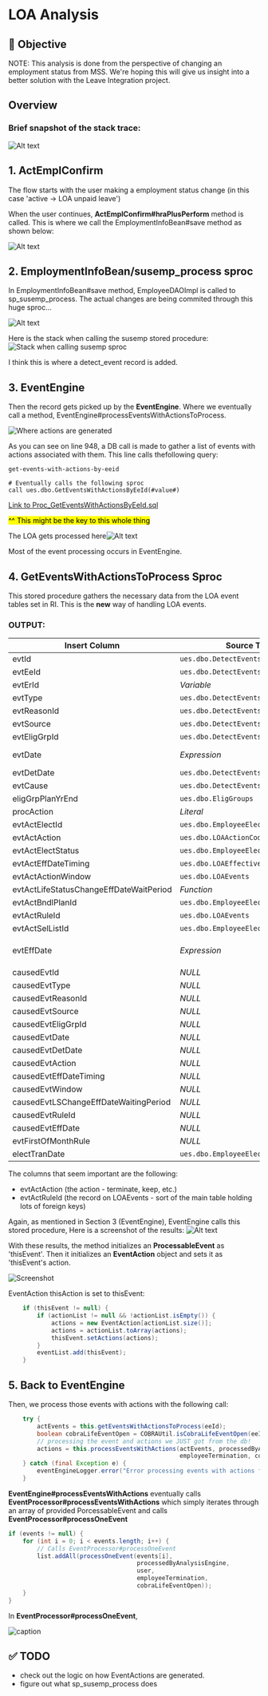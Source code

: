 # LOA Analysis

## 📌 Objective

NOTE: This analysis is done from the perspective of changing an employment status from MSS. We're hoping this will give us insight into a better solution with the Leave Integration project.

## Overview 
### Brief snapshot of the stack trace:

![Alt text](../images/LOA_analysis_debug_stack_trace.png "Stack Trace")

## 1. ActEmplConfirm

The flow starts with the user making a employment status change (in this case 'active -> LOA unpaid leave')

When the user continues,  **ActEmplConfirm#hraPlusPerform** method is called. This is where we call the EmploymentInfoBean#save method as shown below:

![Alt text](../images/ActEmplConfirm_save.png "ActEmplConfirm")

## 2. EmploymentInfoBean/susemp_process sproc

In EmploymentInfoBean#save method, EmployeeDAOImpl is called to sp_susemp_process.
The actual changes are being commited through this huge sproc... 

![Alt text](../images/Screenshot%202025-06-05%20171815.png?raw=true "Title")

Here is the stack when calling the susemp stored procedure:
![Stack when calling susemp sproc](../images/Screenshot%202025-06-06%20113336.png "")

I think this is where a detect_event record is added.

## 3. EventEngine
Then the record gets picked up by the **EventEngine**. Where we eventually call a method, EventEngine#processEventsWithActionsToProcess. 

![Where actions are generated](../images/getEventsWithActionsToProcess.png "")

As you can see on line 948, a DB call is made to gather a list of events with actions associated with them. This line calls thefollowing query:

```
get-events-with-actions-by-eeid

# Eventually calls the following sproc
call ues.dbo.GetEventsWithActionsByEeId(#value#)
```
[Link to Proc_GetEventsWithActionsByEeId.sql](https://github.com/AlightEngineering/CBA_cba-db-sources/blob/530de2c2a98b5e111cd52cd6aaf1a6a156494c5f/ues/Proc_GetEventsWithActionsByEeId.sql#L9)

<mark>^^ This might be the key to this whole thing</mark>

The LOA gets processed here![Alt text](../images/LOA_processing_method.png?raw=true "Title")

Most of the event processing occurs in EventEngine. 

## 4. GetEventsWithActionsToProcess Sproc
This stored procedure gathers the necessary data from the LOA event tables set in RI. This is the **new** way of handling LOA events.

### OUTPUT:


| Insert Column                             | Source Table                          | Source Column / Expression                                                                 |
|------------------------------------------|----------------------------------------|---------------------------------------------------------------------------------------------|
| evtId                                    | `ues.dbo.DetectEvents`                | `detevt_id`                                                                                 |
| evtEeId                                  | `ues.dbo.DetectEvents`                | `detevt_eeid`                                                                               |
| evtErId                                  | *Variable*                             | `@ee_erid`                                                                                  |
| evtType                                  | `ues.dbo.DetectEvents`                | `detevt_type`                                                                               |
| evtReasonId                              | `ues.dbo.DetectEvents`                | `detevt_reasonid`                                                                           |
| evtSource                                | `ues.dbo.DetectEvents`                | `detevt_source`                                                                             |
| evtEligGrpId                             | `ues.dbo.DetectEvents`                | `detevt_eliggrpid`                                                                          |
| evtDate                                  | *Expression*                           | `CASE` using `detevt_type`, `loalds_id`, `loaold_original_leave_date`, etc.                |
| evtDetDate                               | `ues.dbo.DetectEvents`                | `detevt_detdate`                                                                            |
| evtCause                                 | `ues.dbo.DetectEvents`                | `detevt_causeEvtId`                                                                         |
| eligGrpPlanYrEnd                         | `ues.dbo.EligGroups`                  | `eliggrp_planyr_end`                                                                        |
| procAction                               | *Literal*                              | `4`                                                                                         |
| evtActElectId                            | `ues.dbo.EmployeeElections`           | `elect_id`                                                                                  |
| evtActAction                             | `ues.dbo.LOAActionCodes`              | `loaac_constants_id`                                                                        |
| evtActElectStatus                        | `ues.dbo.EmployeeElections`           | `elect_status`                                                                              |
| evtActEffDateTiming                      | `ues.dbo.LOAEffectiveDateTimingCodes` | `loaedtc_constants_id`                                                                      |
| evtActActionWindow                       | `ues.dbo.LOAEvents`                   | `loae_process_window`                                                                       |
| evtActLifeStatusChangeEffDateWaitPeriod  | *Function*                             | `dbo.udf_GetLOAWaitingPeriodValue(...)`                                                     |
| evtActBndlPlanId                         | `ues.dbo.EmployeeElections`           | `elect_bndlplanid`                                                                          |
| evtActRuleId                             | `ues.dbo.LOAEvents`                   | `loae_id`                                                                                   |
| evtActSelListId                          | `ues.dbo.EmployeeElections`           | `elect_sellistid`                                                                           |
| evtEffDate                               | *Expression*                           | `CASE` using `ues.dbo.GetTermEffectiveDatePayroll(...)` or `ues.dbo.GetEventEffectiveDate(...)` |
| causedEvtId                              | *NULL*                                 | `NULL`                                                                                      |
| causedEvtType                            | *NULL*                                 | `NULL`                                                                                      |
| causedEvtReasonId                        | *NULL*                                 | `NULL`                                                                                      |
| causedEvtSource                          | *NULL*                                 | `NULL`                                                                                      |
| causedEvtEligGrpId                       | *NULL*                                 | `NULL`                                                                                      |
| causedEvtDate                            | *NULL*                                 | `NULL`                                                                                      |
| causedEvtDetDate                         | *NULL*                                 | `NULL`                                                                                      |
| causedEvtAction                          | *NULL*                                 | `NULL`                                                                                      |
| causedEvtEffDateTiming                   | *NULL*                                 | `NULL`                                                                                      |
| causedEvtWindow                          | *NULL*                                 | `NULL`                                                                                      |
| causedEvtLSChangeEffDateWaitingPeriod    | *NULL*                                 | `NULL`                                                                                      |
| causedEvtRuleId                          | *NULL*                                 | `NULL`                                                                                      |
| causedEvtEffDate                         | *NULL*                                 | `NULL`                                                                                      |
| evtFirstOfMonthRule                      | *NULL*                                 | `NULL`                                                                                      |
| electTranDate                            | `ues.dbo.EmployeeElections`           | `elect_tran_date`                                                                           |

The columns that seem important are the following:
- evtActAction (the action - terminate, keep, etc.)
- evtActRuleId (the record on LOAEvents - sort of the main table  holding lots of foreign keys)

Again, as mentioned in Section 3 (EventEngine), EventEngine calls this stored procedure, Here is a screenshot of the results: 
![Alt text](../images/GetEventWithActionResult.png "Title")

With these results, the method initializes an **ProcessableEvent** as 'thisEvent'. Then it initializes an **EventAction** object and sets it as 'thisEvent's action. 

![Screenshot](../images/Screenshot_init_ProcessableEvent_and_EventAction.png "")

EventAction thisAction is set to thisEvent:
```java
    if (thisEvent != null) {
        if (actionList != null && !actionList.isEmpty()) {
            actions = new EventAction[actionList.size()];
            actions = actionList.toArray(actions);
            thisEvent.setActions(actions);
        }
        eventList.add(thisEvent);
    }
```
## 5. Back to EventEngine
Then, we process those events with actions with the following call:
```java
    try {
        actEvents = this.getEventsWithActionsToProcess(eeId);
        boolean cobraLifeEventOpen = COBRAUtil.isCobraLifeEventOpen(eeId);
        // processing the event and actions we JUST got from the db!
        actions = this.processEventsWithActions(actEvents, processedByAnalysisEngine, 
                                                employeeTermination, cobraLifeEventOpen);
    } catch (final Exception e) {
        eventEngineLogger.error("Error processing events with actions for ee_id=" + eeId, e);
    }
```

**EventEngine#processEventsWithActions** eventually calls **EventProcessor#processEventsWithActions** which simply iterates through an array of provided PorcessableEvent and calls **EventProcessor#processOneEvent**

```java
if (events != null) {
    for (int i = 0; i < events.length; i++) {
        // Calls EventProcessor#processOneEvent
        list.addAll(processOneEvent(events[i], 
                                    processedByAnalysisEngine,
                                    user,
                                    employeeTermination,
                                    cobraLifeEventOpen));
    }
}
```

In  **EventProcessor#processOneEvent**, 

![caption](../images/Screenshot_LOA_processing.png "")
## ✅ TODO
- check out the logic on how EventActions are generated.
- figure out what sp_susemp_process does

